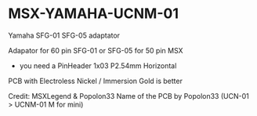 # MSX-YAMAHA-UCNM-01
Yamaha SFG-01 SFG-05 adaptator

Adapator for 60 pin SFG-01 or SFG-05 for 50 pin MSX

* you need a PinHeader 1x03 P2.54mm Horizontal


PCB with Electroless Nickel / Immersion Gold is better

Credit: MSXLegend & Popolon33
Name of the PCB by Popolon33 (UCN-01 > UCNM-01  M for mini)
